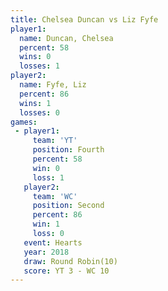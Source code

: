 ```yaml
---
title: Chelsea Duncan vs Liz Fyfe
player1:               
  name: Duncan, Chelsea
  percent: 58          
  wins: 0              
  losses: 1            
player2:               
  name: Fyfe, Liz      
  percent: 86          
  wins: 1              
  losses: 0            
games:
 - player1:          
     team: 'YT'      
     position: Fourth
     percent: 58     
     win: 0          
     loss: 1         
   player2:          
     team: 'WC'      
     position: Second
     percent: 86     
     win: 1          
     loss: 0         
   event: Hearts        
   year: 2018           
   draw: Round Robin(10)
   score: YT 3 - WC 10  
---
```


